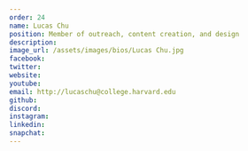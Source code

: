 ```yaml
---
order: 24
name: Lucas Chu
position: Member of outreach, content creation, and design
description: 
image_url: /assets/images/bios/Lucas Chu.jpg
facebook: 
twitter: 
website: 
youtube: 
email: http://lucaschu@college.harvard.edu
github: 
discord: 
instagram: 
linkedin: 
snapchat: 
---
```

